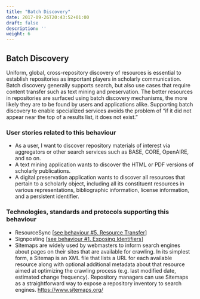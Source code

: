 ```yaml
---
title: "Batch Discovery"
date: 2017-09-26T20:43:52+01:00
draft: false
description: ''
weight: 6
---
```


## Batch Discovery
Uniform, global, cross-repository discovery of resources is essential to establish repositories as important players in scholarly communication. Batch discovery generally supports search, but also use cases that require content transfer such as text mining and preservation. The better resources in repositories are surfaced using batch discovery mechanisms, the more likely they are to be found by users and applications alike. Supporting batch discovery to enable specialized services avoids the problem of “if it did not appear near the top of a results list, it does not exist.”

### User stories related to this behaviour
* As a user, I want to discover repository materials of interest via aggregators or other search services such as BASE, CORE, OpenAIRE, and so on.
* A text mining application wants to discover the HTML or PDF versions of scholarly publications.
* A digital preservation application wants to discover all resources that pertain to a scholarly object, including all its constituent resources in various representations, bibliographic information, license information, and a persistent identifier.


### Technologies, standards and protocols supporting this behaviour
* ResourceSync [[see behaviour  #5. Resource Transfer](/behaviour/resource-transfer/)]
* Signposting [[see behaviour #1. Exposing Identifiers](/behaviour/exposing-identifiers/)]
* Sitemaps are widely used by webmasters to inform search engines about pages on their sites that are available for crawling. In its simplest form, a Sitemap is an XML file that lists a URL for each available resource along with optional additional metadata about that resource aimed at optimizing the crawling process (e.g. last modified date, estimated change frequency). Repository managers can use Sitemaps as a straightforward way to expose a repository inventory to search engines. https://www.sitemaps.org/

